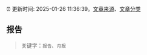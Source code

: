 :alarm_clock: 更新时间: 2025-01-26 11:36:39。[文章来源](/README.md)、[文章分类](/TAGS.md)

## 报告


> 关键字：`报告`、`月报`



